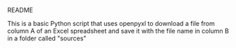 README

This is a basic Python script that uses openpyxl to download a file from column A of an Excel spreadsheet
and save it with the file name in column B in a folder called "sources"